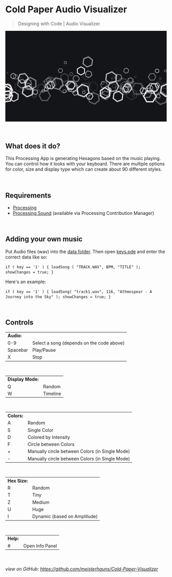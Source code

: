# Cold Paper Audio Visualizer


> Designing with Code | Audio Visualizer

![Audio Visualizer in Action](https://github.com/meisterhauns/Cold-Paper-Visualizer/blob/master/main/pngs/E.png)


<br>

## What does it do?

This Processing App is generating Hexagons based on the music playing. You can control how it looks with your keyboard. There are multiple options for color, size and display type which can create about 90 different styles.

<br>

## Requirements
- [Processing](https://processing.org/)
- [Processing Sound](https://github.com/processing/processing-sound) (available via Processing Contribution Manager)

<br>

## Adding your own music
Put Audio files (wav) into the [data folder](https://github.com/meisterhauns/Cold-Paper-Visualizer/tree/master/main/data). Then open [keys.pde](https://github.com/meisterhauns/Cold-Paper-Visualizer/blob/master/main/keys.pde) and enter the correct data like so:

```Processing
if ( key == '1' ) { loadSong ( "TRACK.WAV", BPM, "TITLE" ); showChanges = true; }
```

Here's an example:
```Processing 
if ( key == '1' ) { loadSong( "track1.wav", 116, "Athmospear - A Journey into the Sky" ); showChanges = true; }
```

<br>

## Controls

<table>
<tr><td><strong>Audio:</strong></td></tr>
<tr><td>0-9</td><td>Select a song (depends on the code above)</td></tr>
<tr><td>Spacebar</td><td>Play/Pause</td></tr>
<tr><td>X</td><td>Stop</td></tr>
</table>
<br>
<table>
<tr><td><strong>Display Mode:</strong></td></tr>
<tr><td>Q</td><td>Random</td></tr>
<tr><td>W</td><td>Timeline</td></tr>
</table>
<br>
<table>
<tr><td><strong>Colors:</strong></td></tr>
<tr><td>A</td><td>Random</td></tr>
<tr><td>S</td><td>Single Color</td></tr>
<tr><td>D</td><td>Colored by Intensity</td></tr>
<tr><td>F</td><td>Circle between Colors</td></tr>
<tr><td>+</td><td>Manually circle between Colors (in Single Mode)</td></tr>
<tr><td>-</td><td>Manually circle between Colors (in Single Mode)</td></tr>
</table>
<br>
<table>
<tr><td><strong>Hex Size:</strong></td></tr>
<tr><td>R</td><td>Random</td></tr>
<tr><td>T</td><td>Tiny</td></tr>
<tr><td>Z</td><td>Medium</td></tr>
<tr><td>U</td><td>Huge</td></tr>
<tr><td>I</td><td>Dynamic (based on Amplitude)</td></tr>
</table>
<br>
<table>
<tr><td><strong>Help:</strong></td></tr>
<tr><td>#</td><td>Open Info Panel</td></tr>
</table>
<br>

###### view on GitHub: https://github.com/meisterhauns/Cold-Paper-Visualizer
